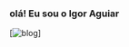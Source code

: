 ### olá! Eu sou o Igor Aguiar

[![blog](https://img.shields.io/badge/Python-14354C?style=for-the-badge&logo=python&logoColor=white)]
